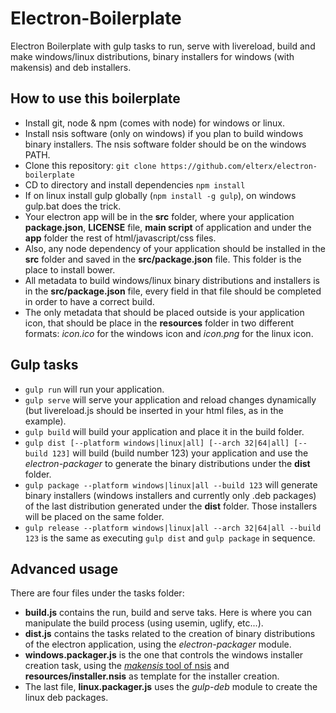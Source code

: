 # Electron-Boilerplate
Electron Boilerplate with gulp tasks to run, serve with livereload, build and make windows/linux distributions, binary installers for windows (with makensis) and deb installers.

## How to use this boilerplate

- Install git, node & npm (comes with node) for windows or linux.
- Install nsis software (only on windows) if you plan to build windows binary installers. The nsis software folder should be on the windows PATH.
- Clone this repository: `git clone https://github.com/elterx/electron-boilerplate`
- CD to directory and install dependencies `npm install`
- If on linux install gulp globally (`npm install -g gulp`), on windows gulp.bat does the trick.
- Your electron app will be in the **src** folder, where your application **package.json**, **LICENSE** file, **main script** of application and under the **app** folder the rest of html/javascript/css files.
- Also, any node dependency of your application should be installed in the **src** folder and saved in the **src/package.json** file. This folder is the place to install bower.
- All metadata to build windows/linux binary distributions and installers is in the **src/package.json** file, every field in that file should be completed in order to have a correct build.
- The only metadata that should be placed outside is your application icon, that should be
place in the **resources** folder in two different formats: *icon.ico* for the windows icon and *icon.png* for the linux icon.

## Gulp tasks

- `gulp run` will run your application.
- `gulp serve` will serve your application and reload changes dynamically (but livereload.js should be inserted in your html files, as in the example).
- `gulp build` will build your application and place it in the build folder.
- `gulp dist [--platform windows|linux|all] [--arch 32|64|all] [--build 123]` will build (build number 123) your application and use the *electron-packager* to generate the binary distributions under the **dist** folder.
- `gulp package --platform windows|linux|all --build 123` will generate binary installers (windows installers and currently only .deb packages) of the last distribution generated under the **dist** folder. Those installers will be placed on the same folder.
- `gulp release --platform windows|linux|all --arch 32|64|all --build 123` is the same as executing `gulp dist` and `gulp package` in sequence.

## Advanced usage

There are four files under the tasks folder:
- **build.js** contains the run, build and serve taks. Here is where you can manipulate the build process (using usemin, uglify, etc...).
- **dist.js** contains the tasks related to the creation of binary distributions of the electron application, using the *electron-packager* module.
- **windows.packager.js** is the one that controls the windows installer creation task, using the [*makensis* tool of nsis](https://sourceforge.net/projects/nsis/files/latest/download?source=typ_redirect) and **resources/installer.nsis** as template for the installer creation.
- The last file, **linux.packager.js** uses the *gulp-deb* module to create the linux deb packages.
